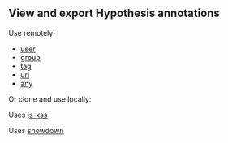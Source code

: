 ## View and export Hypothesis annotations

Use remotely:

- [user](http://jonudell.net/h/facet.html?facet=user&mode=documents&search=judell)
- [group](http://jonudell.net/h/facet.html?facet=group&mode=documents)
- [tag](http://jonudell.net/h/facet.html?facet=tag&mode=documents&search=nextprez)
- [uri](http://jonudell.net/h/facet.html?facet=uri&mode=documents&search=http://example.com)
- [any](http://jonudell.net/h/facet.html?facet=any&mode=documents&search=Jeremy)

Or clone and use locally:

Uses [js-xss](https://github.com/leizongmin/js-xss/)

Uses [showdown](https://github.com/showdownjs/showdown)
